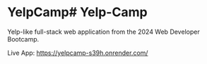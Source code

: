 # YelpCamp# Yelp-Camp

Yelp-like full-stack web application from the 2024 Web Developer Bootcamp.

Live App: https://yelpcamp-s39h.onrender.com/


